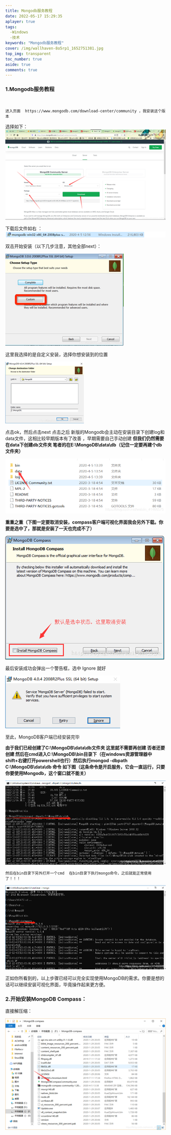 ```yaml
---
title: Mongodb服务教程
date: 2022-05-17 15:29:35
aplayer: true
tags:
  -Windows
  -技术
keywords: "Mongodb服务教程"
cover: /img/wallhaven-8o5rp1_1652751381.jpg
top_img: transparent
toc_number: true
aside: true
comments: true
---
```

### 1.Mongodb服务教程

​    

    进入页面  https://www.mongodb.com/download-center/community ，我安装这个版本

选择如下：![](/./img/mon/20200405141039793.png)

   下载后文件如右 ： ![](/./img/mon/20200405141118829.png)

   双击开始安装（以下几步注意，其他全部next）：

<img src="/./img/mon/20200405141302768.png" style="zoom:50%;" />

 这里我选择的是自定义安装，选择你想安装到的位置

<img src="/./img/mon/20200405141441759.png" style="zoom:50%;" />

 点击ok，然后点击next 点击之后 新版的Mongodb会主动在安装目录下创建log和data文件，这相比较早期版本有了改善 ，早期需要自己手动创建  **但我们仍然需要在data下创建db文件夹   笔者的在E:\MongoDB\data\db（记住一定要再建个db文件夹）**

![](/./img/mon/20200405141711725.png)

 **重重之重（下图一定要取消安装，compass客户端可视化界面我会另外下载。你要是选中了，那就是安装了一天也完成不了）**

![](/./img/mon/20200405141917239.png)

 最后安装成功会弹出一个警告框，选中 Ignore 就好

![](/./img/mon/2020040514190079.png)

 至此，MongoDB客户端已经安装完毕

**由于我们已经创建了C:\MongoDB\data\db文件夹  这里就不需要再创建  否者还要创建  然后在cmd进入C:\MongoDB\bin目录下（在windows资源管理器中shift+右键打开powershell也行）然后执行mongod -dbpath C:\MongoDB\data\db 命令  如下图（这条命令是开启服务，它会一直运行，只要你要使用Mongodb，这个窗口就不能关）**

![](/./img/mon/20200405142808709.png)


    然后在bin目录下另外打开一个cmd  在bin目录下执行mongo命令，之后就能正常使用了！！！

![](/./img/mon/20200405143056560.png)



 正如你所看到的，以上步骤已经可以完全实现使用MongoDB的需求。你要是想的话可以继续安装可视化界面，毕竟操作起来更方便。

### 2.开始安装MongoDB Compass：

直接解压缩：

![](/./img/mon/20200405144015752.png)


